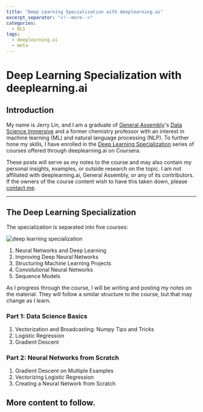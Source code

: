 ```yaml
---
title: "Deep Learning Specialization with deeplearning.ai"
excerpt_separator: "<!--more-->"
categories:
  - DLS
tags:
  - deeplearning.ai
  - meta
---
```


# Deep Learning Specialization with deeplearning.ai

## Introduction
My name is Jerry Lin, and I am a graduate of [General Assembly](https://generalassemb.ly/)'s [Data Science Immersive](https://generalassemb.ly/education/data-science-immersive/los-angeles) and a former chemistry professor with an interest in machine learning (ML) and natural language processing (NLP). To further hone my skills, I have enrolled in the [Deep Learning Specialization](https://www.coursera.org/specializations/deep-learning) series of courses offered through deeplearning.ai on Coursera.

These posts will serve as my notes to the course and may also contain my personal insights, examples, or outside research on the topic. I am not affiliated with deeplearning.ai, General Assembly, or any of its contributors. If the owners of the course content wish to have this taken down, please [contact me](mailto:jydiw.code@gmail.com).

---

## The Deep Learning Specialization
The specialization is separated into five courses:

![deep learning specialization](https://jydiw.github.io/assets/images/deep-learning-specialization.jpg)

1. Neural Networks and Deep Learning
2. Improving Deep Neural Networks
3. Structuring Machine Learning Projects
4. Convolutional Neural Networks
5. Sequence Models

As I progress through the course, I will be writing and posting my notes on the material. They will follow a similar structure to the course, but that may change as I learn.

### Part 1: Data Science Basics

1. Vectorization and Broadcasting: Numpy Tips and Tricks
2. Logistic Regression
3. Gradient Descent

### Part 2: Neural Networks from Scratch

1. Gradient Descent on Multiple Examples
2. Vectorizing Logistic Regression
3. Creating a Neural Network from Scratch

<!--more-->

## More content to follow.
